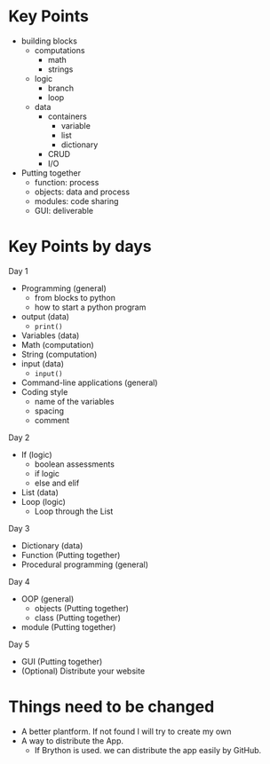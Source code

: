 # Key Points

- building blocks
    - computations
        - math
        - strings
    - logic
        - branch
        - loop
    - data
        - containers
            - variable
            - list
            - dictionary
        - CRUD
        - I/O
- Putting together
    - function: process
    - objects: data and process
    - modules: code sharing
    - GUI: deliverable

# Key Points by days
Day 1
- Programming (general)
    - from blocks to python
    - how to start a python program
- output (data)
    - `print()`
- Variables (data)
- Math (computation)
- String (computation)
- input (data)
    - `input()`
- Command-line applications (general)
- Coding style
    - name of the variables
    - spacing
    - comment

Day 2
- If (logic)
    - boolean assessments
    - if logic
    - else and elif
- List (data)
- Loop (logic)
    - Loop through the List

Day 3
- Dictionary (data)
- Function (Putting together)
- Procedural programming (general)

Day 4
- OOP (general)
    - objects (Putting together)
    - class (Putting together)
- module (Putting together)

Day 5
- GUI (Putting together)
- (Optional) Distribute your website

# Things need to be changed
- A better plantform. If not found I will try to create my own
- A way to distribute the App.
    - If Brython is used. we can distribute the app easily by GitHub.